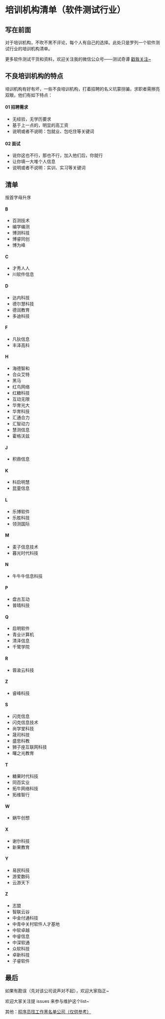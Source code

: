 # 培训机构清单（软件测试行业）

## 写在前面
对于培训机构，不吹不黑不评论，每个人有自己的选择。此处只是罗列一个软件测试行业的培训机构清单。

更多软件测试干货和资料，欢迎关注我的微信公众号——测试奇谭
[戳我关注~](http://note.youdao.com/noteshare?id=b0cb6cba018bb5217027a49bcd697f17&sub=C2A67AD4B39E40C8BC436BC3D15015E8)
## 不良培训机构的特点
培训机构有好有坏，一些不良培训机构，打着招聘的名义坑蒙拐骗，求职者需擦亮双眼，他们有如下特点：
#### 01 招聘需求
- 无经验，无学历要求
- 基于上一点的，明显的高工资
- 说明或者不说明：包就业、包吃住等关键词
#### 02 面试
- 说你这也不行，那也不行，加入他们后，你就行
- 让你填一大堆个人信息
- 说明或者不说明：实训、实习等关键词

## 清单
按首字母升序
#### B
- 百测技术
- 编学编测
- 博测科技
- 博睿同创
- 博为峰
#### C
- 才秀人人
- 川软件信息
#### D
- 达内科技
- 德尔慧科技
- 德润教育
- 多迪科技
#### F
- 凡狄信息
- 丰泽高科
#### H
- 海德智和
- 合众艾特
- 黑马
- 红鸟网络
- 红糖科技
- 互动无限
- 华育光大
- 华育科技
- 汇通合力
- 汇智动力
- 慧测信息
- 霍格沃兹
#### J
- 积鼎信息
#### K
- 科启明慧
- 昆童信息
#### L
- 乐博软件
- 乐胜科技
- 领测国际
#### M
- 麦子信息技术
- 暮光时代科技
#### N
- 牛牛牛信息科技
#### P
- 盘古互动
- 普晴科技
#### Q
- 启明软件
- 青业计算机
- 清泽信息
- 千鹭学院
#### R
- 蓉渝云科技
#### Z
- 睿峰科技
#### S
- 闪克信息
- 闪克信息技术
- 尚学堂科技
- 晟司科技
- 盛思科教
- 狮子座互联网科技
- 曙之光教育
#### T
- 糖果时代科技
- 同百实业
- 拓牛网络科技
- 拓维智行
#### W
- 蜗牛创想
#### X
- 谢尔科技
- 新果教育
#### Y
- 易民科技
- 游爱数码
- 云游天下
#### Z
- 志盟
- 智联云谷
- 中金付通科技
- 中青中关村软件人才基地
- 中软卓越
- 中睿信息
- 中深软通
- 众软科技
- 卓新科技
- 子睿软件


## 最后

如果有勘误（先对该公司说声对不起），欢迎大家指正~

欢迎大家关注提 issues 来参与维护这个list~

其他：[程序员找工作黑名单公司（仅供参考）](https://github.com/shengxinjing/programmer-job-blacklist)
